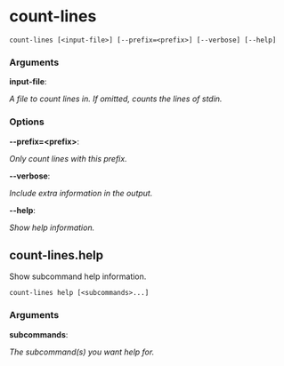 # count-lines

<!-- Generated by swift-argument-parser -->

```
count-lines [<input-file>] [--prefix=<prefix>] [--verbose] [--help]
```

### Arguments

**input-file**:

*A file to count lines in. If omitted, counts the lines of stdin.*


### Options

**--prefix=\<prefix\>**:

*Only count lines with this prefix.*


**--verbose**:

*Include extra information in the output.*


**--help**:

*Show help information.*


## count-lines.help

Show subcommand help information.

```
count-lines help [<subcommands>...]
```

### Arguments

**subcommands**:

*The subcommand(s) you want help for.*
